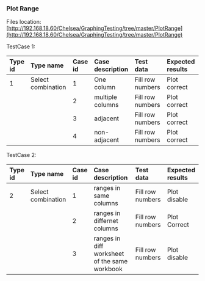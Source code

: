### Plot Range

Files location:[http://192.168.18.60/Chelsea/GraphingTesting/tree/master/PlotRange](http://192.168.18.60/Chelsea/GraphingTesting/tree/master/PlotRange)

TestCase 1:

| Type id | Type name | Case id | Case description | Test data | Expected results |
| :--- | :--- | :--- | :--- | :--- | :--- |
| 1 | Select combination | 1 | One column | Fill row numbers | Plot correct |
|  |  | 2 | multiple columns | Fill row numbers | Plot correct |
|  |  | 3 | adjacent | Fill row numbers | Plot correct |
|  |  | 4 | non-adjacent | Fill row numbers | Plot correct |

TestCase 2:

| Type id | Type name | Case id | Case description | Test data | Expected results |
| :--- | :--- | :--- | :--- | :--- | :--- |
| 2 | Select combination | 1 | ranges in same columns | Fill row numbers | Plot disable |
|  |  | 2 | ranges in differnet columns | Fill row numbers | Plot Correct |
|  |  | 3 | ranges in diff worksheet of the same workbook | Fill row numbers | Plot disable |




